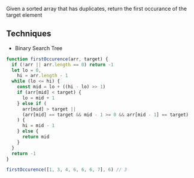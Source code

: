 Given a sorted array that has duplicates, return the first occurance
of the target element

## Techniques

- Binary Search Tree

```javascript 
function firstOccurence(arr, target) {
  if (!arr || arr.length == 0) return -1
  let lo = 0,
    hi = arr.length - 1
  while (lo <= hi) {
    const mid = lo + ((hi - lo) >> 1)
    if (arr[mid] < target) {
      lo = mid + 1
    } else if (
      arr[mid] > target ||
      (arr[mid] == target && mid - 1 >= 0 && arr[mid - 1] == target)
    ) {
      hi = mid - 1
    } else {
      return mid
    }
  }
  return -1
}

firstOccurence([1, 3, 4, 6, 6, 6, 7], 6) // 3
```
